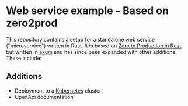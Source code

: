# Web service example - Based on zero2prod

This repository contains a setup for a standalone web service ("microservice") written in Rust. It is based on [Zero to Production in Rust](https://www.zero2prod.com), but written in [axum](https://docs.rs/axum) and has since been expanded with other additions. These include:

## Additions

- Deployment to a [Kubernetes](https://kubernetes.io) cluster
- OpenApi documentation
